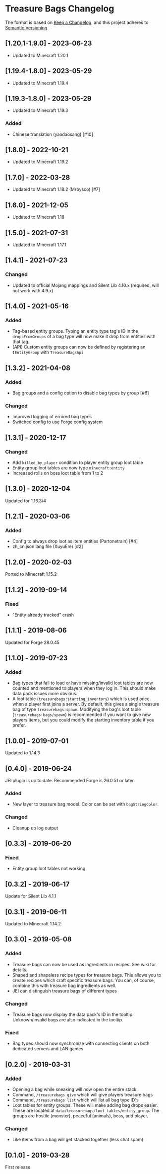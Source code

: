 # Treasure Bags Changelog

The format is based on [Keep a Changelog](https://keepachangelog.com/en/1.0.0/),
and this project adheres to [Semantic Versioning](https://semver.org/spec/v2.0.0.html).

## [1.20.1-1.9.0] - 2023-06-23
- Updated to Minecraft 1.20.1

## [1.19.4-1.8.0] - 2023-05-29
- Updated to Minecraft 1.19.4

## [1.19.3-1.8.0] - 2023-05-29
- Updated to Minecraft 1.19.3
### Added
- Chinese translation (yaodaosang) [#10]

## [1.8.0] - 2022-10-21
- Updated to Minecraft 1.19.2

## [1.7.0] - 2022-03-28
- Updated to Minecraft 1.18.2 (Mrbysco) [#7]

## [1.6.0] - 2021-12-05
- Updated to Minecraft 1.18

## [1.5.0] - 2021-07-31
- Updated to Minecraft 1.17.1

## [1.4.1] - 2021-07-23
### Changed
- Updated to official Mojang mappings and Silent Lib 4.10.x (required, will not work with 4.9.x)

## [1.4.0] - 2021-05-16
### Added
- Tag-based entity groups. Typing an entity type tag's ID in the `dropsFromGroups` of a bag type will now make it drop from entities with that tag.
- (API) Custom entity groups can now be defined by registering an `IEntityGroup` with `TreasureBagsApi`

## [1.3.2] - 2021-04-08
### Added
- Bag groups and a config option to disable bag types by group [#6]
### Changed
- Improved logging of errored bag types
- Switched config to use Forge config system

## [1.3.1] - 2020-12-17
### Changed
- Add `killed_by_player` condition to player entity group loot table
- Entity group loot tables are now type `minecraft:entity`
- Increased rolls on boss loot table from 1 to 2

## [1.3.0] - 2020-12-04
Updated for 1.16.3/4

## [1.2.1] - 2020-03-06
### Added
- Config to always drop loot as item entities (Partonetrain) [#4]
- zh_cn.json lang file (XuyuEre) [#2]

## [1.2.0] - 2020-02-03
Ported to Minecraft 1.15.2

## [1.1.2] - 2019-09-14
### Fixed
- "Entity already tracked" crash

## [1.1.1] - 2019-08-06
Updated for Forge 28.0.45

## [1.1.0] - 2019-07-23
### Added
- Bag types that fail to load or have missing/invalid loot tables are now counted and mentioned to players when they log in. This should make data pack issues more obvious.
- A loot table (`treasurebags:starting_inventory`) which is used once when a player first joins a server. By default, this gives a single treasure bag of type `treasurebags:spawn`. Modifying the bag's loot table (`treasurebags:bags/spawn`) is recommended if you want to give new players items, but you could modify the starting inventory table if you prefer.

## [1.0.0] - 2019-07-01
Updated to 1.14.3

## [0.4.0] - 2019-06-24
JEI plugin is up to date. Recommended Forge is 26.0.51 or later.
### Added
- New layer to treasure bag model. Color can be set with `bagStringColor`.
### Changed
- Cleanup up log output

## [0.3.3] - 2019-06-20
### Fixed
- Entity group loot tables not working

## [0.3.2] - 2019-06-17
Update for Silent Lib 4.1.1

## [0.3.1] - 2019-06-11
Updated to Minecraft 1.14.2

## [0.3.0] - 2019-05-08
### Added
- Treasure bags can now be used as ingredients in recipes. See wiki for details.
- Shaped and shapeless recipe types for treasure bags. This allows you to create recipes which craft specific treasure bags. You can, of course, combine this with treasure bag ingredients as well.
- JEI can distinguish treasure bags of different types
### Changed
- Treasure bags now display the data pack's ID in the tooltip. Unknown/invalid bags are also indicated in the tooltip.
### Fixed
- Bag types should now synchronize with connecting clients on both dedicated servers and LAN games

## [0.2.0] - 2019-03-31
### Added
- Opening a bag while sneaking will now open the entire stack
- Command, `/treasurebags give` which will give players treasure bags
- Command, `/treasurebags list` which will list all bag type ID's
- Loot tables for entity groups. These will make adding bag drops easier. These are located at `data/treasurebags/loot_tables/entity_group`. The groups are hostile (monster), peaceful (animals), boss, and player.
### Changed
- Like items from a bag will get stacked together (less chat spam) 

## [0.1.0] - 2019-03-28
First release
